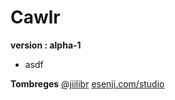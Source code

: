# Cawlr
**version : alpha-1**
* asdf





**Tombreges** <enter>
[@jiilibr](https://www.twitter.com/jiilibr) <enter>
[esenji.com/studio](https://www.esenji.com/studio)
